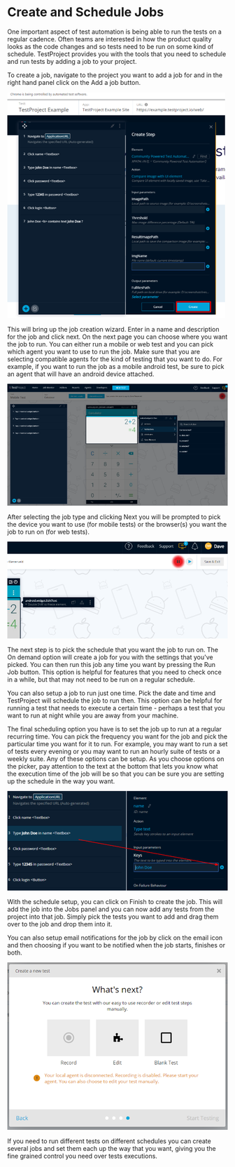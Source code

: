 # Create and Schedule Jobs

One important aspect of test automation is being able to run the tests on a regular cadence. Often teams are interested in how the product quality looks as the code changes and so tests need to be run on some kind of schedule. TestProject provides you with the tools that you need to schedule and run tests by adding a job to your project. 

To create a job, navigate to the project you want to add a job for and in the right hand panel click on the Add a job button.

![Add a Job](../.gitbook/assets/image%20%2874%29.png)

This will bring up the job creation wizard. Enter in a name and description for the job and click next. On the next page you can choose where you want the job to run. You can either run a mobile or web test and you can pick which agent you want to use to run the job. Make sure that you are selecting compatible agents for the kind of testing that you want to do. For example, if you want to run the job as a mobile android test, be sure to pick an agent that will have an android device attached. 

![Select job type](../.gitbook/assets/image%20%2841%29.png)

After selecting the job type and clicking Next you will be prompted to pick the device you want to use \(for mobile tests\) or the browser\(s\) you want the job to run on \(for web tests\).

![Select Browsers](../.gitbook/assets/image%20%2859%29.png)

The next step is to pick the schedule that you want the job to run on. The On demand option will create a job for you with the settings that you've picked.  You can then run this job any time you want by pressing the Run Job button. This option is helpful for features that you need to check once in a while, but that may not need to be run on a regular schedule.

You can also setup a job to run just one time. Pick the date and time and TestProject will schedule the job to run then. This option can be helpful for running a test that needs to execute a certain time - perhaps a test that you want to run at night while you are away from your machine. 

The final scheduling option you have is to set the job up to run at a regular recurring time. You can pick the frequency you want for the job and pick the particular time you want for it to run.  For example, you may want to run a set of tests every evening or you may want to run an hourly suite of tests or a weekly suite.  Any of these options can be setup. As you choose options on the picker, pay attention to the text at the bottom that lets you know what the execution time of the job will be so that you can be sure you are setting up the schedule in the way you want.

![Setup up Recurring Schedule](../.gitbook/assets/image%20%284%29.png)

With the schedule setup, you can click on Finish to create the job. This will add the job into the Jobs panel and you can now add any tests from the project into that job. Simply pick the tests you want to add and drag them over to the job and drop them into it. 

You can also setup email notifications for the job by click on the email icon and then choosing if you want to be notified when the job starts, finishes or both. 

![Job Notifications](../.gitbook/assets/image%20%2875%29.png)

If you need to run different tests on different schedules you can create several jobs and set them each up the way that you want, giving you the fine grained control you need over tests executions.

